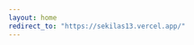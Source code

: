 ```yaml
---
layout: home
redirect_to: "https://sekilas13.vercel.app/"
---
```


<head>
  <meta
    name="google-site-verification"
    content="ARryV2ST6zkd_jQZeyi4hKtdXGf-gd_yLPqDSFzeN6Q"
  />
</head>
